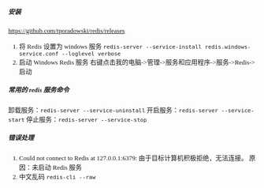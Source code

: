 <font face="Consolas" size=2>

##### 安装

https://github.com/tporadowski/redis/releases

1. 将 Redis 设置为 windows 服务
   `redis-server --service-install redis.windows-service.conf --loglevel verbose`
2. 启动 Windows Redis 服务
   右键点击我的电脑->管理->服务和应用程序->服务->Redis->启动

##### 常用的 redis 服务命令

卸载服务：`redis-server --service-uninstall`
开启服务：`redis-server --service-start`
停止服务：`redis-server --service-stop`

##### 错误处理

1. Could not connect to Redis at 127.0.0.1:6379: 由于目标计算机积极拒绝，无法连接。
   原因：未启动 Redis 服务
2. 中文乱码
   `redis-cli --raw`
